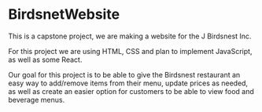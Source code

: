 # BirdsnetWebsite
This is a capstone project, we are making a website for the J Birdsnest Inc.

For this project we are using HTML, CSS and plan to implement JavaScript, as well as some React.

Our goal for this project is to be able to give the Birdsnest restaurant an easy way to add/remove
items from their menu, update prices as needed, as well as create an easier option for customers to
be able to view food and beverage menus.

